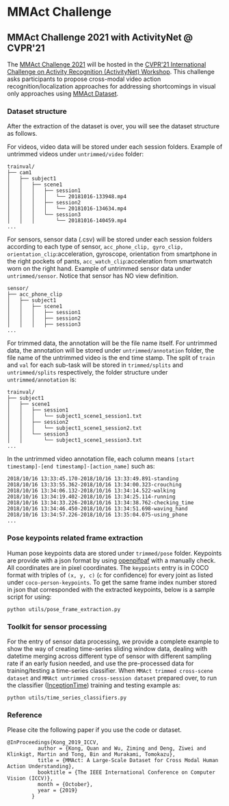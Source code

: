 # MMAct Challenge
## <a name="aeol"></a>MMAct Challenge 2021 with ActivityNet @ CVPR'21

The [MMAct Challenge 2021](file:///Users/kong/Project/Dataset/challenge/index.html#downloads) will be hosted in the [CVPR'21 International Challenge on Activity Recognition (ActivityNet) Workshop](http://activity-net.org/challenges/2021/index.html).</a>
This challenge asks participants to propose cross-modal video action recognition/localization approaches for addressing shortcomings in visual only approaches using [MMAct Dataset](https://mmact19.github.io/2019/).

### Dataset structure
After the extraction of the dataset is over, you will see the dataset structure as follows.

For videos, video data will be stored under each session folders. Example of untrimmed videos under `untrimmed/video` folder:
```
trainval/
├── cam1
│   ├── subject1
│   │   ├── scene1
│   │   │   ├── session1
│   │   │   │   └── 20181016-133948.mp4
│   │   │   ├── session2
│   │   │   │   └── 20181016-134634.mp4
│   │   │   └── session3
│   │   │       └── 20181016-140459.mp4
...
```
For sensors, sensor data (.csv) will be stored under each session folders according to each type of sensor, `acc_phone_clip, gyro_clip, orientation_clip`:acceleration, gyroscope, orientation from smartphone in the right pockets of pants, `acc_watch_clip`:acceleration from smartwatch worn on the right hand. Example of untrimmed sensor data under `untrimmed/sensor`. Notice that sensor has NO view definition.
```
sensor/
├── acc_phone_clip
│   ├── subject1
│   │   ├── scene1
│   │   │   ├── session1
│   │   │   ├── session2
│   │   │   ├── session3
...
```
For trimmed data, the annotation will be the file name itself. For untrimmed data, the annotation will be stored under `untrimmed/annotation` folder, the file name of the untrimmed video is the end time stamp. The split of `train` and `val` for each sub-task will be stored in `trimmed/splits` and `untrimmed/splits` respectively, the folder structure under `untrimmed/annotation` is:
```
trainval/
├── subject1
│   ├── scene1
│   │   ├── session1
│   │   │   └── subject1_scene1_session1.txt
│   │   ├── session2
│   │   │   └── subject1_scene1_session2.txt
│   │   └── session3
│   │       └── subject1_scene1_session3.txt
...
```
In the untrimmed video annotation file, each column means `[start timestamp]-[end timestamp]-[action_name]` such as:
```
2018/10/16 13:33:45.170-2018/10/16 13:33:49.891-standing
2018/10/16 13:33:55.362-2018/10/16 13:34:00.323-crouching
2018/10/16 13:34:06.132-2018/10/16 13:34:14.522-walking
2018/10/16 13:34:19.402-2018/10/16 13:34:25.114-running
2018/10/16 13:34:33.226-2018/10/16 13:34:38.762-checking_time
2018/10/16 13:34:46.450-2018/10/16 13:34:51.698-waving_hand
2018/10/16 13:34:57.226-2018/10/16 13:35:04.075-using_phone
...
```

### Pose keypoints related frame extraction
Human pose keypoints data are stored under `trimmed/pose` folder. Keypoints are provide with a json format by using [openpifpaf](https://github.com/vita-epfl/openpifpaf) with a manually check. All coordinates are in pixel coordinates. The `keypoints` entry is in COCO format with triples of `(x, y, c)` (`c` for confidence) for every joint as listed under `coco-person-keypoints`. To get the same frame index number stored in json that corresponded with the extracted keypoints, below is a sample script for using:
```
python utils/pose_frame_extraction.py
```

### Toolkit for sensor processing
For the entry of sensor data processing, we provide a complete example to show the way of creating time-series sliding window data, dealing with datetime merging across different type of sensor with different sampling rate if an early fusion needed, and use the pre-processed data for training/testing a time-series classifier. When `MMAct trimmed cross-scene dataset` and `MMAct untrimmed cross-session dataset` prepared over, to run the classifier ([InceptionTime](https://github.com/hfawaz/InceptionTime)) training and testing example as:
```
python utils/time_series_classifiers.py
```

### Reference
Please cite the following paper if you use the code or dataset.
```
@InProceedings{Kong_2019_ICCV,
          author = {Kong, Quan and Wu, Ziming and Deng, Ziwei and Klinkigt, Martin and Tong, Bin and Murakami, Tomokazu},
          title = {MMAct: A Large-Scale Dataset for Cross Modal Human Action Understanding},
          booktitle = {The IEEE International Conference on Computer Vision (ICCV)},
          month = {October},
          year = {2019}
        }
```
